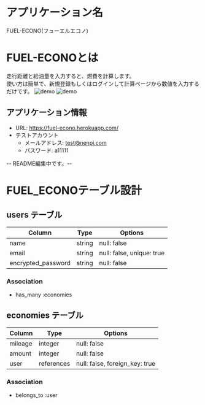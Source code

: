 # アプリケーション名
FUEL-ECONO(フューエルエコノ)

# FUEL-ECONOとは
走行距離と給油量を入力すると、燃費を計算します。<br>
使い方は簡単で、新規登録もしくはログインして計算ページから数値を入力するだけです。
![demo](https://gyazo.com/ac0c65a1e9e95703af5fd7e9ce85edc4/raw)
![demo](https://gyazo.com/10da83aa64d7112e13d0ec3ccdf9c52b/raw)

## アプリケーション情報
- URL: https://fuel-econo.herokuapp.com/<br>
- テストアカウント
  - メールアドレス: test@nenpi.com
  - パスワード: a11111

-- README編集中です。--



# FUEL_ECONOテーブル設計

## users テーブル

| Column             | Type   | Options                   |
| ------------------ | ------ | ------------------------- |
| name               | string | null: false               |
| email              | string | null: false, unique: true |
| encrypted_password | string | null: false               |

### Association

- has_many :economies


## economies テーブル

| Column  | Type       | Options                        |
| ------- | ---------- | ------------------------------ |
| mileage | integer    | null: false                    |
| amount  | integer    | null: false                    |
| user    | references | null: false, foreign_key: true |

### Association

- belongs_to :user
